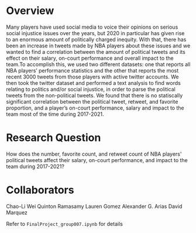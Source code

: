 # Overview
Many players have used social media to voice their opinions on serious social injustice issues over the years, but 2020 in particular has given rise to an enormous amount of politically charged inequity. With that, there has been an increase in tweets made by NBA players about these issues and we wanted to find a correlation between the amount of political tweets and its effect on their salary, on-court performance and overall impact to the team.To accomplish this, we used two different datasets: one that reports all NBA players’ performance statistics and the other that reports the most recent 3000 tweets from those players with active twitter accounts. We then took the twitter dataset and performed a text analysis to find words relating to politics and/or social injustice, in order to parse the political tweets from the non-political tweets. We found that there is no statiscally significant correlation between the political tweet, retweet, and favorite proportion, and a player’s on-court performance, salary and impact to the team most of the time during 2017-2021.

# Research Question
How does the number, favorite count, and retweet count of NBA players' political tweets affect their salary, on-court performance, and impact to the team during 2017-2021?

# Collaborators
Chao-Li Wei
Quinton Ramasamy
Lauren Gomez
Alexander G. Arias
David Marquez

Refer to `FinalProject_group007.ipynb` for details
